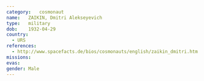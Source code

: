 ```yaml
---
category:	cosmonaut
name:	ZAIKIN, Dmitri Alekseyevich 
type:	military
dob:	1932-04-29
country:
  - URS
references:
  - http://www.spacefacts.de/bios/cosmonauts/english/zaikin_dmitri.htm
missions:
evas:
gender:	Male
---
```

